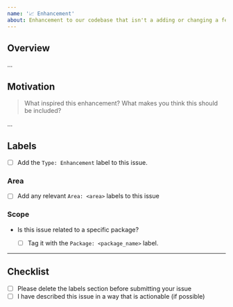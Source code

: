 ```yaml
---
name: '📈 Enhancement'
about: Enhancement to our codebase that isn't a adding or changing a feature
---
```


## Overview

...

## Motivation

> What inspired this enhancement? What makes you think this should be included?

...

## Labels

- [ ] Add the `Type: Enhancement` label to this issue.

### Area

- [ ] Add any relevant `Area: <area>` labels to this issue

### Scope

- Is this issue related to a specific package?

  - [ ] Tag it with the `Package: <package_name>` label.

---

## Checklist

- [ ] Please delete the labels section before submitting your issue
- [ ] I have described this issue in a way that is actionable (if possible)
